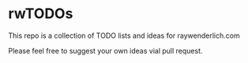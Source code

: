 # rwTODOs

This repo is a collection of TODO lists and ideas for raywenderlich.com

Please feel free to suggest your own ideas vial pull request.
